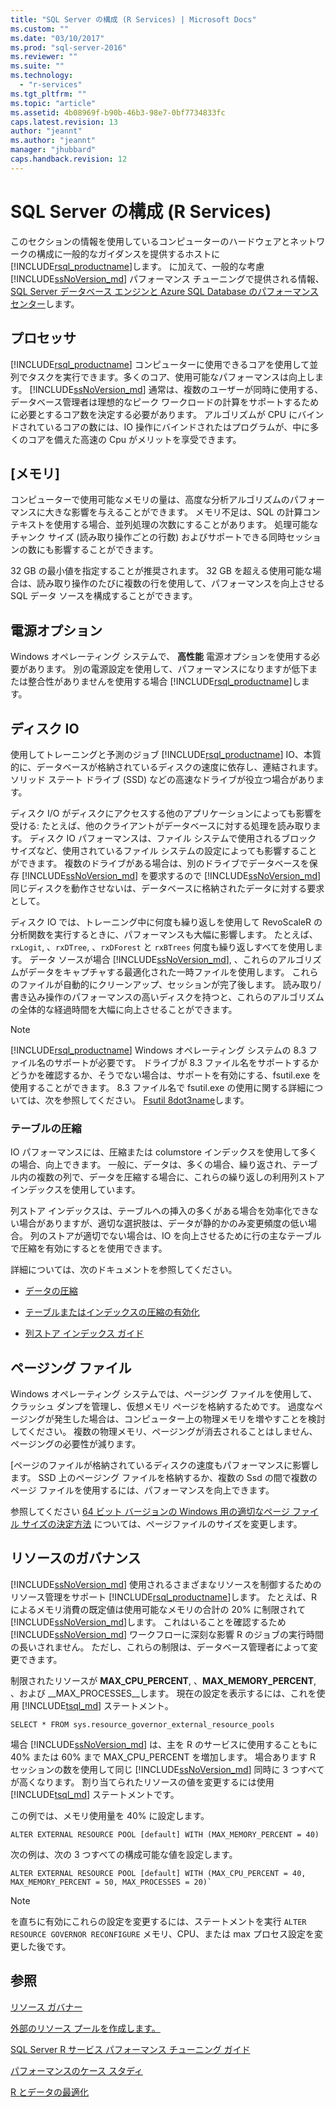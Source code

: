 ```yaml
---
title: "SQL Server の構成 (R Services) | Microsoft Docs"
ms.custom: ""
ms.date: "03/10/2017"
ms.prod: "sql-server-2016"
ms.reviewer: ""
ms.suite: ""
ms.technology: 
  - "r-services"
ms.tgt_pltfrm: ""
ms.topic: "article"
ms.assetid: 4b08969f-b90b-46b3-98e7-0bf7734833fc
caps.latest.revision: 13
author: "jeannt"
ms.author: "jeannt"
manager: "jhubbard"
caps.handback.revision: 12
---
```

# SQL Server の構成 (R Services)
このセクションの情報を使用しているコンピューターのハードウェアとネットワークの構成に一般的なガイダンスを提供するホストに [!INCLUDE[rsql_productname](../../includes/rsql-productname-md.md)]します。 に加えて、一般的な考慮 [!INCLUDE[ssNoVersion_md](../../includes/ssnoversion-md.md)] パフォーマンス チューニングで提供される情報、 [SQL Server データベース エンジンと Azure SQL Database のパフォーマンス センター](../../relational-databases/security/security-center-for-sql-server-database-engine-and-azure-sql-database.md)します。

## プロセッサ

[!INCLUDE[rsql_productname](../../includes/rsql-productname-md.md)] コンピューターに使用できるコアを使用して並列でタスクを実行できます。多くのコア、使用可能なパフォーマンスは向上します。  [!INCLUDE[ssNoVersion_md](../../includes/ssnoversion-md.md)] 通常は、複数のユーザーが同時に使用する、データベース管理者は理想的なピーク ワークロードの計算をサポートするために必要とするコア数を決定する必要があります。 アルゴリズムが CPU にバインドされているコアの数には、IO 操作にバインドされたはプログラムが、中に多くのコアを備えた高速の Cpu がメリットを享受できます。

## [メモリ]

コンピューターで使用可能なメモリの量は、高度な分析アルゴリズムのパフォーマンスに大きな影響を与えることができます。 メモリ不足は、SQL の計算コンテキストを使用する場合、並列処理の次数にすることがあります。 処理可能なチャンク サイズ (読み取り操作ごとの行数) およびサポートできる同時セッションの数にも影響することができます。

32 GB の最小値を指定することが推奨されます。 32 GB を超える使用可能な場合は、読み取り操作のたびに複数の行を使用して、パフォーマンスを向上させる SQL データ ソースを構成することができます。

## 電源オプション

Windows オペレーティング システムで、 __高性能__ 電源オプションを使用する必要があります。 別の電源設定を使用して、パフォーマンスになりますが低下または整合性がありませんを使用する場合 [!INCLUDE[rsql_productname](../../includes/rsql-productname-md.md)]します。

## ディスク IO

使用してトレーニングと予測のジョブ [!INCLUDE[rsql_productname](../../includes/rsql-productname-md.md)] IO、本質的に、データベースが格納されているディスクの速度に依存し、連結されます。 ソリッド ステート ドライブ (SSD) などの高速なドライブが役立つ場合があります。 

ディスク I/O がディスクにアクセスする他のアプリケーションによっても影響を受ける: たとえば、他のクライアントがデータベースに対する処理を読み取ります。 ディスク IO パフォーマンスは、ファイル システムで使用されるブロック サイズなど、使用されているファイル システムの設定によっても影響することができます。 複数のドライブがある場合は、別のドライブでデータベースを保存 [!INCLUDE[ssNoVersion_md](../../includes/ssnoversion-md.md)] を要求するので [!INCLUDE[ssNoVersion_md](../../includes/ssnoversion-md.md)] 同じディスクを動作させないは、データベースに格納されたデータに対する要求として。

ディスク IO では、トレーニング中に何度も繰り返しを使用して RevoScaleR の分析関数を実行するときに、パフォーマンスも大幅に影響します。 たとえば、 `rxLogit`, 、`rxDTree`, 、`rxDForest` と `rxBTrees` 何度も繰り返しすべてを使用します。 データ ソースが場合 [!INCLUDE[ssNoVersion_md](../../includes/ssnoversion-md.md)], 、これらのアルゴリズムがデータをキャプチャする最適化された一時ファイルを使用します。 これらのファイルが自動的にクリーンアップ、セッションが完了後します。 読み取り/書き込み操作のパフォーマンスの高いディスクを持つと、これらのアルゴリズムの全体的な経過時間を大幅に向上させることができます。

> [!NOTE]
> [!INCLUDE[rsql_productname](../../includes/rsql-productname-md.md)] Windows オペレーティング システムの 8.3 ファイル名のサポートが必要です。 ドライブが 8.3 ファイル名をサポートするかどうかを確認するか、そうでない場合は、サポートを有効にする、fsutil.exe を使用することができます。 8.3 ファイル名で fsutil.exe の使用に関する詳細については、次を参照してください。 [Fsutil 8dot3name](https://technet.microsoft.com/library/ff621566(v=ws.11).aspx)します。

### テーブルの圧縮

IO パフォーマンスには、圧縮または columstore インデックスを使用して多くの場合、向上できます。 一般に、データは、多くの場合、繰り返され、テーブル内の複数の列で、データを圧縮する場合に、これらの繰り返しの利用列ストア インデックスを使用しています。

列ストア インデックスは、テーブルへの挿入の多くがある場合を効率化できない場合がありますが、適切な選択肢は、データが静的かのみ変更頻度の低い場合。 列のストアが適切でない場合は、IO を向上させるために行の主なテーブルで圧縮を有効にするとを使用できます。

詳細については、次のドキュメントを参照してください。

* [データの圧縮](../../relational-databases/data-compression/data-compression.md)

* [テーブルまたはインデックスの圧縮の有効化](../../relational-databases/data-compression/enable-compression-on-a-table-or-index.md)

* [列ストア インデックス ガイド](Columnstore%20Indexes%20Guide.md)

## ページング ファイル

Windows オペレーティング システムでは、ページング ファイルを使用して、クラッシュ ダンプを管理し、仮想メモリ ページを格納するためです。 過度なページングが発生した場合は、コンピューター上の物理メモリを増やすことを検討してください。 複数の物理メモリ、ページングが消去されることはしません、ページングの必要性が減ります。

[ページのファイルが格納されているディスクの速度もパフォーマンスに影響します。 SSD 上のページング ファイルを格納するか、複数の Ssd の間で複数のページ ファイルを使用するには、パフォーマンスを向上できます。

参照してください [64 ビット バージョンの Windows 用の適切なページ ファイル サイズの決定方法](https://support.microsoft.com/en-us/kb/2860880) については、ページファイルのサイズを変更します。

## リソースのガバナンス

[!INCLUDE[ssNoVersion_md](../../includes/ssnoversion-md.md)] 使用されるさまざまなリソースを制御するためのリソース管理をサポート [!INCLUDE[rsql_productname](../../includes/rsql-productname-md.md)]します。 たとえば、R によるメモリ消費の既定値は使用可能なメモリの合計の 20% に制限されて [!INCLUDE[ssNoVersion_md](../../includes/ssnoversion-md.md)]します。 これはいることを確認するため [!INCLUDE[ssNoVersion_md](../../includes/ssnoversion-md.md)] ワークフローに深刻な影響 R のジョブの実行時間の長いされません。 ただし、これらの制限は、データベース管理者によって変更できます。 

制限されたリソースが __MAX_CPU_PERCENT__, 、__MAX_MEMORY_PERCENT__, 、および __MAX_PROCESSES__します。 現在の設定を表示するには、これを使用 [!INCLUDE[tsql_md](../../includes/tsql-md.md)] ステートメント。

```T-SQL
SELECT * FROM sys.resource_governor_external_resource_pools
``` 

場合 [!INCLUDE[ssNoVersion_md](../../includes/ssnoversion-md.md)] は、主を R のサービスに使用することもに 40% または 60% まで MAX_CPU_PERCENT を増加します。 場合あります R セッションの数を使用して同じ [!INCLUDE[ssNoVersion_md](../../includes/ssnoversion-md.md)] 同時に 3 つすべてが高くなります。 割り当てられたリソースの値を変更するには使用 [!INCLUDE[tsql_md](../../includes/tsql-md.md)] ステートメントです。 

この例では、メモリ使用量を 40% に設定します。

```T-SQL
ALTER EXTERNAL RESOURCE POOL [default] WITH (MAX_MEMORY_PERCENT = 40)
```
次の例は、次の 3 つすべての構成可能な値を設定します。
```T-SQL
ALTER EXTERNAL RESOURCE POOL [default] WITH (MAX_CPU_PERCENT = 40, MAX_MEMORY_PERCENT = 50, MAX_PROCESSES = 20)`
``` 

> [!NOTE]
> を直ちに有効にこれらの設定を変更するには、ステートメントを実行 `ALTER RESOURCE GOVERNOR RECONFIGURE` メモリ、CPU、または max プロセス設定を変更した後です。 

## 参照
[リソース ガバナー](../../relational-databases/resource-governor/resource-governor.md)

[外部のリソース プールを作成します。](../../t-sql/statements/create-external-resource-pool-transact-sql.md)

 [SQL Server R サービス パフォーマンス チューニング ガイド](../../advanced-analytics/r-services/sql-server-r-services-performance-tuning.md)
 
 
 [パフォーマンスのケース スタディ](../../advanced-analytics/r-services/performance-case-study-r-services.md)
 
 [R とデータの最適化](../../advanced-analytics/r-services/r-and-data-optimization-r-services.md)